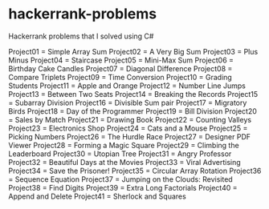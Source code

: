 # hackerrank-problems
Hackerrank problems that I solved using C#

Project01 = Simple Array Sum
Project02 = A Very Big Sum
Project03 = Plus Minus
Project04 = Staircase
Project05 = Mini-Max Sum
Project06 = Birthday Cake Candles
Project07 = Diagonal Difference
Project08 = Compare Triplets
Project09 = Time Conversion
Project10 = Grading Students
Project11 = Apple and Orange
Project12 = Number Line Jumps
Project13 = Between Two Seats
Project14 = Breaking the Records
Project15 = Subarray Division
Project16 = Divisible Sum pair
Project17 = Migratory Birds
Project18 = Day of the Programmer
Project19 = Bill Division
Project20 = Sales by Match
Project21 = Drawing Book
Project22 = Counting Valleys
Project23 = Electronics Shop
Project24 = Cats and a Mouse
Project25 = Picking Numbers
Project26 = The Hurdle Race
Project27 = Designer PDF Viewer
Project28 = Forming a Magic Square
Project29 = Climbing the Leaderboard
Project30 = Utopian Tree
Project31 = Angry Professor
Project32 = Beautiful Days at the Movies
Project33 = Viral Advertising
Project34 = Save the Prisoner!
Project35 = Circular Array Rotation
Project36 = Sequence Equation
Project37 = Jumping on the Clouds: Revisited
Project38 = Find Digits
Project39 = Extra Long Factorials
Project40 = Append and Delete
Project41 = Sherlock and Squares